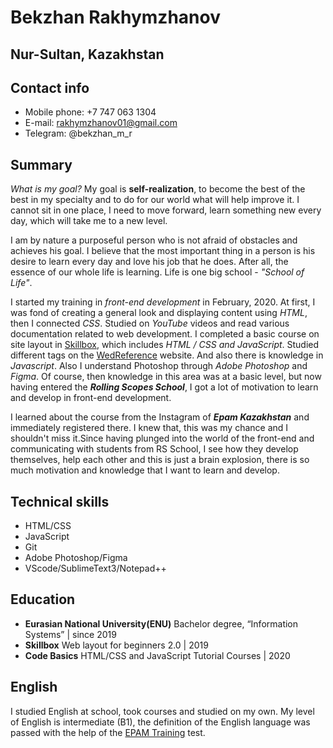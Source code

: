 # Bekzhan Rakhymzhanov
## Nur-Sultan, Kazakhstan
## Contact info
- Mobile phone: +7 747 063 1304
- E-mail: rakhymzhanov01@gmail.com
- Telegram: @bekzhan_m_r

## Summary
*What is my goal?* 
My goal is **self-realization**, to become the best of the best in my specialty and to do for our world what will help improve it. I cannot sit in one place, I need to move forward, learn something new every day, which will take me to a new level.

I am by nature a purposeful person who is not afraid of obstacles and achieves his goal. I believe that the most important thing in a person is his desire to learn every day and love his job that he does. After all, the essence of our whole life is learning. Life is one big school - *"School of Life"*.

I started my training in *front-end development* in February, 2020. At first, I was fond of creating a general look and displaying content using *HTML*, then I connected *CSS*. Studied on *YouTube* videos and read various documentation related to web development. I completed a basic course on site layout in [Skillbox](https://go.skillbox.ru/), which includes *HTML / CSS and JavaScript*. Studied different tags on the [WedReference](https://webref.ru/) website. And also there is knowledge in *Javascript*.
Also I understand Photoshop through *Adobe Photoshop* and *Figma*. Of course, then knowledge in this area was at a basic level, but now having entered the ***Rolling Scopes School***, I got a lot of motivation to learn and develop in front-end development. 

I learned about the course from the Instagram of ***Epam Kazakhstan*** and immediately registered there. I knew that, this was my chance and I shouldn't miss it.Since having plunged into the world of the front-end and communicating with students from RS School, I see how they develop themselves, help each other and this is just a brain explosion, there is so much motivation and knowledge that I want to learn and develop.

## Technical skills
- HTML/CSS
- JavaScript
- Git
- Adobe Photoshop/Figma
- VScode/SublimeText3/Notepad++

## Education
- **Eurasian National University(ENU)** 
Bachelor degree, “Information Systems” | since 2019 
- **Skillbox**
Web layout for beginners 2.0 | 2019
- **Code Basics**
HTML/CSS and JavaScript Tutorial Courses | 2020

## English
I studied English at school, took courses and studied on my own. My level of English is intermediate (B1), the definition of the English language was passed with the help of the [EPAM Training](https://training.epam.kz/#!/Home?lang=ru) test.
